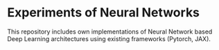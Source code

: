 # Experiments of Neural Networks
This repository includes own implementations of Neural Network based Deep Learning architectures using existing frameworks (Pytorch, JAX).



